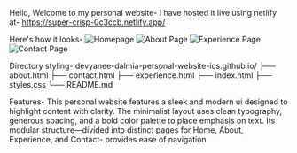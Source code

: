 Hello, Welcome to my personal website- I have hosted it live using netlify at- https://super-crisp-0c3ccb.netlify.app/

Here's how it looks- 
![Homepage](https://i.ibb.co/vCLX9xx/index.png)
![About Page](https://i.ibb.co/G35t0gTJ/about.png)
![Experience Page](https://i.ibb.co/S7RhX7CS/experience.png)
![Contact Page](https://i.ibb.co/MkwFC7p8/contact.png)

Directory styling-
devyanee-dalmia-personal-website-ics.github.io/
├── about.html
├── contact.html
├── experience.html
├── index.html
├── styles.css
└── README.md

Features-
This personal website features a sleek and modern ui designed to highlight content with clarity. The minimalist layout uses clean typography, generous spacing, and a bold color palette to place emphasis on text. Its modular structure—divided into distinct pages for Home, About, Experience, and Contact- provides ease of navigation
